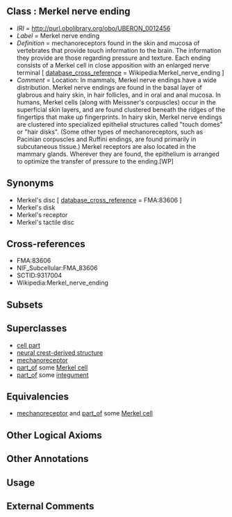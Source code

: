 
## Class : Merkel nerve ending

 * *IRI* = http://purl.obolibrary.org/obo/UBERON_0012456
 * *Label* = Merkel nerve ending
 * *Definition* = mechanoreceptors found in the skin and mucosa of vertebrates that provide touch information to the brain. The information they provide are those regarding pressure and texture. Each ending consists of a Merkel cell in close apposition with an enlarged nerve terminal [ [database_cross_reference](../../ef/oboInOwl#hasDbXref.md) = Wikipedia:Merkel_nerve_ending ]
 * *Comment* = Location: In mammals, Merkel nerve endings have a wide distribution. Merkel nerve endings are found in the basal layer of glabrous and hairy skin, in hair follicles, and in oral and anal mucosa. In humans, Merkel cells (along with Meissner's corpuscles) occur in the superficial skin layers, and are found clustered beneath the ridges of the fingertips that make up fingerprints. In hairy skin, Merkel nerve endings are clustered into specialized epithelial structures called "touch domes" or "hair disks". (Some other types of mechanoreceptors, such as Pacinian corpuscles and Ruffini endings, are found primarily in subcutaneous tissue.) Merkel receptors are also located in the mammary glands. Wherever they are found, the epithelium is arranged to optimize the transfer of pressure to the ending.[WP]

## Synonyms

 * Merkel's disc [ [database_cross_reference](../../ef/oboInOwl#hasDbXref.md) = FMA:83606 ]
 * Merkel's disk
 * Merkel's receptor
 * Merkel's tactile disc

## Cross-references

 * FMA:83606
 * NIF_Subcellular:FMA_83606
 * SCTID:9317004
 * Wikipedia:Merkel_nerve_ending

## Subsets


## Superclasses

 * [cell part](../../UBERON/70/UBERON_0000470.md)
 * [neural crest-derived structure](../../UBERON/13/UBERON_0010313.md)
 * [mechanoreceptor](../../UBERON/49/UBERON_0012449.md)
 * [part_of](../../BFO/50/BFO_0000050.md) some [Merkel cell](../../CL/42/CL_0000242.md)
 * [part_of](../../BFO/50/BFO_0000050.md) some [integument](../../UBERON/99/UBERON_0002199.md)

## Equivalencies

 * [mechanoreceptor](../../UBERON/49/UBERON_0012449.md) and [part_of](../../BFO/50/BFO_0000050.md) some [Merkel cell](../../CL/42/CL_0000242.md)

## Other Logical Axioms


## Other Annotations


## Usage


## External Comments

